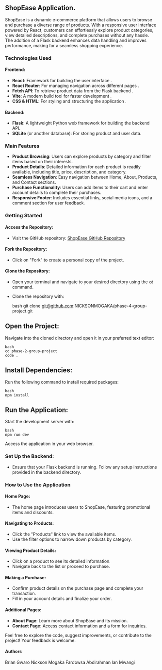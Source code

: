 ## ShopEase Application.

ShopEase is a dynamic e-commerce platform that allows users to browse and purchase a diverse range of products. With a responsive user interface powered by React, customers can effortlessly explore product categories, view detailed descriptions, and complete purchases without any hassle. The addition of a Flask backend enhances data handling and improves performance, making for a seamless shopping experience.

### Technologies Used


#### Frontend:
- **React**: Framework for building the user interface .
- **React Router**: For managing navigation across different pages .
- **Fetch API**: To retrieve product data from the Flask backend .
- **Vite**: A modern build tool for faster development .
- **CSS & HTML**: For styling and structuring the application .

#### Backend:
- **Flask**: A lightweight Python web framework for building the backend API.
- **SQLite** (or another database): For storing product and user data.

### Main Features

- **Product Browsing**: Users can explore products by category and filter items based on their interests.
- **Product Details**: Detailed information for each product is readily available, including title, price, description, and category.
- **Seamless Navigation**: Easy navigation between Home, About, Products, and Contact sections.
- **Purchase Functionality**: Users can add items to their cart and enter account details to complete their purchases.
- **Responsive Footer**: Includes essential links, social media icons, and a comment section for user feedback.

### Getting Started

#### Access the Repository:
- Visit the GitHub repository: [ShopEase GitHub Repository](https://github.com/NICKSONMOGAKA/phase-4-group-project)

#### Fork the Repository:
- Click on "Fork" to create a personal copy of the project.

#### Clone the Repository:
- Open your terminal and navigate to your desired directory using the `cd` command.
- Clone the repository with:

    bash
    git clone git@github.com:NICKSONMOGAKA/phase-4-group-project.git

## Open the Project:

Navigate into the cloned directory and open it in your preferred text editor:

    bash
    cd phase-2-group-project
    code .

## Install Dependencies:

Run the following command to install required packages:

    bash
    npm install

## Run the Application:

Start the development server with:

    bash
    npm run dev

Access the application in your web browser.

### Set Up the Backend:
- Ensure that your Flask backend is running. Follow any setup instructions provided in the backend directory.

### How to Use the Application

#### Home Page:
- The home page introduces users to ShopEase, featuring promotional items and discounts.


#### Navigating to Products:
- Click the "Products" link to view the available items.
- Use the filter options to narrow down products by category.

#### Viewing Product Details:
- Click on a product to see its detailed information.
- Navigate back to the list or proceed to purchase.

#### Making a Purchase:
- Confirm product details on the purchase page and complete your transaction.
- Fill in your account details and finalize your order.

#### Additional Pages:
- **About Page**: Learn more about ShopEase and its mission.
- **Contact Page**: Access contact information and a form for inquiries.

Feel free to explore the code, suggest improvements, or contribute to the project! Your feedback is welcome.

#### Authors
Brian Gwaro
Nickson Mogaka
Fardowsa Abdirahman
Ian Mwangi
